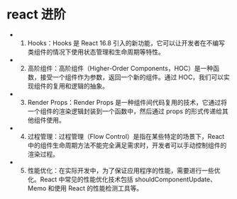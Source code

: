# react 进阶

- 1. Hooks：Hooks 是 React 16.8 引入的新功能，它可以让开发者在不编写类组件的情况下使用状态管理和生命周期等特性。

- 2. 高阶组件：高阶组件（Higher-Order Components，HOC）是一种函数，接受一个组件作为参数，返回一个新的组件。通过 HOC，我们可以实现组件的复用和逻辑的抽象。

- 3. Render Props：Render Props 是一种组件间代码复用的技术，它通过将一个组件的渲染逻辑封装到一个函数中，然后通过 props 的形式传递给其他组件使用。

- 4. 过程管理：过程管理（Flow Control）是指在某些特定的场景下，React 中的组件生命周期方法不能完全满足需求时，开发者可以手动控制组件的渲染过程。

- 5. 性能优化：在实际开发中，为了保证应用程序的性能，需要进行一些优化。React 中常见的性能优化技术包括 shouldComponentUpdate、Memo 和使用 React 的性能检测工具等。
